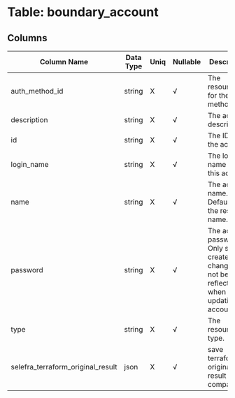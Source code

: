 # Table: boundary_account

## Columns 

|  Column Name   |  Data Type  | Uniq | Nullable | Description | 
|  ----  | ----  | ----  | ----  | ---- | 
| auth_method_id | string | X | √ | The resource ID for the auth method. | 
| description | string | X | √ | The account description. | 
| id | string | X | √ | The ID of the account. | 
| login_name | string | X | √ | The login name for this account. | 
| name | string | X | √ | The account name. Defaults to the resource name. | 
| password | string | X | √ | The account password. Only set on create, changes will not be reflected when updating account. | 
| type | string | X | √ | The resource type. | 
| selefra_terraform_original_result | json | X | √ | save terraform original result for compatibility | 


